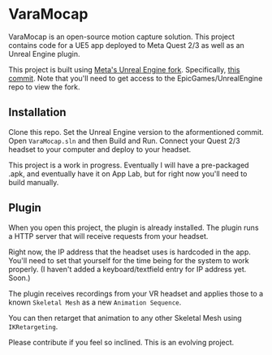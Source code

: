 # VaraMocap

VaraMocap is an open-source motion capture solution. This project contains code for a UE5 app deployed to Meta Quest 2/3 as well as an Unreal Engine plugin.

This project is built using [Meta's Unreal Engine fork](https://github.com/Oculus-VR/UnrealEngine). Specifically, [this commit](https://github.com/Oculus-VR/UnrealEngine/commit/078a7a84eb44a77b42787063867eee2667740f3a). Note that you'll need to get access to the EpicGames/UnrealEngine repo to view the fork.

## Installation

Clone this repo. Set the Unreal Engine version to the aformentioned commit. Open `VaraMocap.sln` and then Build and Run. Connect your Quest 2/3 headset to your computer and deploy to your headset.

This project is a work in progress. Eventually I will have a pre-packaged .apk, and eventually have it on App Lab, but for right now you'll need to build manually.

## Plugin

When you open this project, the plugin is already installed. The plugin runs a HTTP server that will receive requests from your headset.

Right now, the IP address that the headset uses is hardcoded in the app. You'll need to set that yourself for the time being for the system to work properly.
(I haven't added a keyboard/textfield entry for IP address yet. Soon.)

The plugin receives recordings from your VR headset and applies those to a known `Skeletal Mesh` as a new `Animation Sequence`.

You can then retarget that animation to any other Skeletal Mesh using `IKRetargeting`.

Please contribute if you feel so inclined. This is an evolving project.

